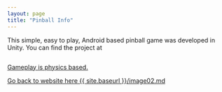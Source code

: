 ```yaml
---
layout: page
title: "Pinball Info"
---
```


This simple, easy to play, Android based pinball game was developed in Unity.
You can find the project at
<div style="display:flex">
    <a href="https://github.com/bobkoto/touchinput1" 
    </a>
</div>


Gameplay is physics based.

Go back to website here {{ site.baseurl }}/image02.md
